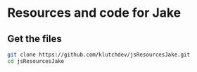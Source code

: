 # Resources and code for Jake

## Get the files
```sh
git clone https://github.com/klutchdev/jsResourcesJake.git
cd jsResourcesJake
```
